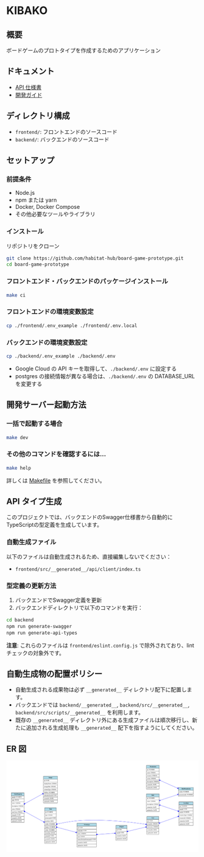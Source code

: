 # KIBAKO

## 概要

ボードゲームのプロトタイプを作成するためのアプリケーション

## ドキュメント

- [API 仕様書](https://habitat-hub.github.io/board-game-prototype/)
- [開発ガイド](https://github.com/habitat-hub/board-game-prototype/wiki)

## ディレクトリ構成

- `frontend/`: フロントエンドのソースコード
- `backend/`: バックエンドのソースコード

## セットアップ

### 前提条件

- Node.js
- npm または yarn
- Docker, Docker Compose
- その他必要なツールやライブラリ

### インストール

リポジトリをクローン

```zsh
git clone https://github.com/habitat-hub/board-game-prototype.git
cd board-game-prototype
```

### フロントエンド・バックエンドのパッケージインストール

```zsh
make ci
```

### フロントエンドの環境変数設定

```zsh
cp ./frontend/.env_example ./frontend/.env.local
```

### バックエンドの環境変数設定

```zsh
cp ./backend/.env_example ./backend/.env
```

- Google Cloud の API キーを取得して、`./backend/.env` に設定する
- postgres の接続情報が異なる場合は、`./backend/.env` の DATABASE_URL を変更する

## 開発サーバー起動方法

### 一括で起動する場合

```zsh
make dev
```

### その他のコマンドを確認するには...

```zsh
make help
```

詳しくは [Makefile](https://github.com/habitat-hub/board-game-prototype/blob/develop/Makefile) を参照してください。

## API タイプ生成

このプロジェクトでは、バックエンドのSwagger仕様書から自動的にTypeScriptの型定義を生成しています。

### 自動生成ファイル

以下のファイルは自動生成されるため、直接編集しないでください：

- `frontend/src/__generated__/api/client/index.ts`

### 型定義の更新方法

1. バックエンドでSwagger定義を更新
2. バックエンドディレクトリで以下のコマンドを実行：

```zsh
cd backend
npm run generate-swagger
npm run generate-api-types
```

**注意**: これらのファイルは `frontend/eslint.config.js` で除外されており、lintチェックの対象外です。

## 自動生成物の配置ポリシー

- 自動生成される成果物は必ず `__generated__` ディレクトリ配下に配置します。
- バックエンドでは `backend/__generated__`, `backend/src/__generated__`, `backend/src/scripts/__generated__` を利用します。
- 既存の `__generated__` ディレクトリ外にある生成ファイルは順次移行し、新たに追加される生成処理も `__generated__` 配下を指すようにしてください。

## ER 図

![ER図](backend/__generated__/erd.svg)
